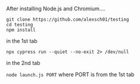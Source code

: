 After installing Node.js and Chromium....

```
git clone https://github.com/alexsch01/testing
cd testing
npm install
```

in the 1st tab

`npx cypress run --quiet --no-exit 2> /dev/null`

in the 2nd tab

`node launch.js PORT` where PORT is from the 1st tab
